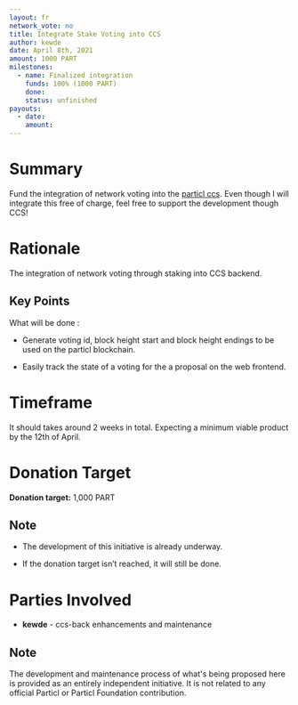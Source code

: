 ```yaml
---
layout: fr
network_vote: no
title: Integrate Stake Voting into CCS
author: kewde
date: April 8th, 2021
amount: 1000 PART
milestones:
  - name: Finalized integration
    funds: 100% (1000 PART)
    done:
    status: unfinished
payouts:
  - date:
    amount:
---
```


# Summary

Fund the integration of network voting into the [particl ccs](https://github.com/particl/ccs-back).
Even though I will integrate this free of charge, feel free to support the development though CCS!

# Rationale

The integration of network voting through staking into CCS backend.

## Key Points

What will be done :

- Generate voting id, block height start and block height endings to be used on the particl blockchain.

- Easily track the state of a voting for the a proposal on the web frontend.

# Timeframe

It should takes around 2 weeks in total. Expecting a minimum viable product by the 12th of April.

# Donation Target

**Donation target:** 1,000 PART

## Note

- The development of this initiative is already underway.

- If the donation target isn’t reached, it will still be done.


# Parties Involved

- **kewde** - ccs-back enhancements and maintenance


## Note

The development and maintenance process of what's being proposed here is provided as an entirely independent initiative. It is not related to any official Particl or Particl Foundation contribution.

